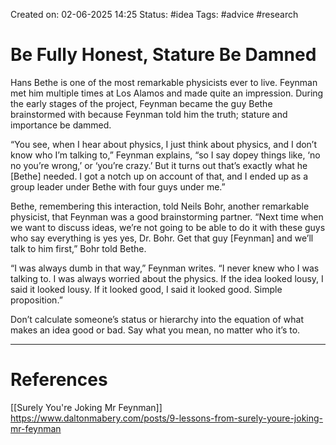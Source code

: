 Created on: 02-06-2025 14:25 
Status: #idea
Tags: #advice #research 
# Be Fully Honest, Stature Be Damned

Hans Bethe is one of the most remarkable physicists ever to live. Feynman met him multiple times at Los Alamos and made quite an impression. During the early stages of the project, Feynman became the guy Bethe brainstormed with because Feynman told him the truth; stature and importance be dammed.

“You see, when I hear about physics, I just think about physics, and I don’t know who I’m talking to,” Feynman explains, “so I say dopey things like, ‘no no you’re wrong,’ or ‘you’re crazy.’ But it turns out that’s exactly what he [Bethe] needed. I got a notch up on account of that, and I ended up as a group leader under Bethe with four guys under me.”

Bethe, remembering this interaction, told Neils Bohr, another remarkable physicist, that Feynman was a good brainstorming partner. “Next time when we want to discuss ideas, we’re not going to be able to do it with these guys who say everything is yes yes, Dr. Bohr. Get that guy [Feynman] and we’ll talk to him first,” Bohr told Bethe.

“I was always dumb in that way,” Feynman writes. “I never knew who I was talking to. I was always worried about the physics. If the idea looked lousy, I said it looked lousy. If it looked good, I said it looked good. Simple proposition.”

Don’t calculate someone’s status or hierarchy into the equation of what makes an idea good or bad. Say what you mean, no matter who it’s to.



-----------------
# References
[[Surely You're Joking Mr Feynman]] https://www.daltonmabery.com/posts/9-lessons-from-surely-youre-joking-mr-feynman